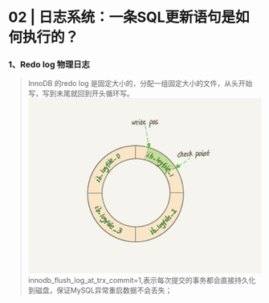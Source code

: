 # 02 | 日志系统：一条SQL更新语句是如何执行的？

### 1、Redo log  物理日志
>InnoDB 的redo log  是固定大小的，分配一组固定大小的文件，从头开始写，写到末尾就回到开头循环写。
![](./img/2.png) 
>innodb_flush_log_at_trx_commit=1,表示每次提交的事务都会直接持久化到磁盘，保证MySQL异常重启数据不会丢失；
>
